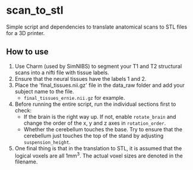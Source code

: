 # scan_to_stl
Simple script and dependencies to translate anatomical scans to STL files for a 3D printer.


## How to use
1. Use Charm (used by SimNIBS) to segment your T1 and T2 structural scans into a nifti file with tissue labels.
2. Ensure that the neural tissues have the labels 1 and 2.
3. Place the 'final_tissues.nii.gz' file in the data_raw folder and add your subject name to the file. 
	- `final_tissues_ernie.nii.gz` for example.
4. Before running the entire script, run the individual sections first to check:
	- If the brain is the right way up. If not, enable `rotate_brain` and change the order of the x, y and z axes in `rotation_order`.
	- Whether the cerebellum touches the base. Try to ensure that the cerebellum just touches the top of the stand by adjusting `suspension_height`.
5. One final thing is that in the translation to STL, it is assumed that the logical voxels are all 1mm<sup>3</sup>. The actual voxel sizes are denoted in the filename.